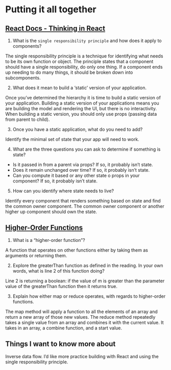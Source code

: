 # Putting it all together

## [React Docs - Thinking in React](https://reactjs.org/docs/thinking-in-react.html)

1. What is the `single responsibility principle` and how does it apply to components?

The single responsibility principle is a technique for identifying what needs to be its own function or object. The principle states that a component should have a single responsibility, do only one thing. If a component ends up needing to do many things, it should be broken down into subcomponents.

2. What does it mean to build a ‘static’ version of your application.

Once you’ve determined the hierarchy it is time to build a static version of your application. Building a static version of your applications means you are building the model and rendering the UI, but there is no interactivity. When building a static version, you should only use props (passing data from parent to child).

3. Once you have a static application, what do you need to add?

Identify the minimal set of state that your app will need to work.

4. What are the three questions you can ask to determine if something is state?

* Is it passed in from a parent via props? If so, it probably isn’t state.
* Does it remain unchanged over time? If so, it probably isn’t state.
* Can you compute it based or any other state o props in your component? If so, it probably isn’t state.

5. How can you identify where state needs to live?

Identify every component that renders something based on state and find the common owner component. The common owner component or another higher up component should own the state.

## [Higher-Order Functions](https://eloquentjavascript.net/05_higher_order.html#h_xxCc98lOBK)

1. What is a “higher-order function”?

A function that operates on other functions either by taking them as arguments or returning them.

2. Explore the greaterThan function as defined in the reading. In your own words, what is line 2 of this function doing?

Line 2 is returning a boolean: if the value of m is greater than the parameter value of the greaterThan function then it returns true. 

3. Explain how either map or reduce operates, with regards to higher-order functions.

The map method will apply a function to all the elements of an array and return a new array of those new values. The reduce method repeatedly takes a single value from an array and combines it with the current value. It takes in an array, a combine function, and a start value.

## Things I want to know more about

Inverse data flow.
I’d like more practice building with React and using the single responsibility principle.
